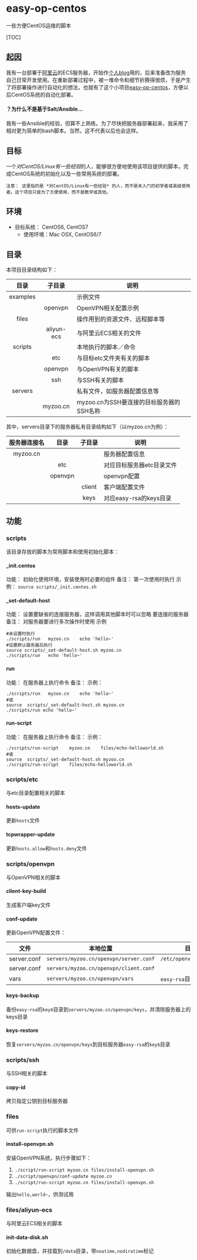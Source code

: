 # easy-op-centos

一些方便CentOS运维的脚本

[TOC]

## 起因

我有一台部署于[阿里云](https://www.aliyun.com)的ECS服务器，开始作[个人blog](http://blog.jiadan.ren/blog/)用的，后来准备改为服务自己日常开发使用。在重新部署过程中，被一堆命令和细节折腾得很烦，于是产生了将部署操作进行自动化的想法，也就有了这个小项目[easy-op-centos](https://github.com/ximenpo/easy-op-centos)，方便以后CentOS系统的自动化部署。

#### ？为什么不是基于Salt/Ansible...

我有一些Ansible的经验，但算不上熟练。为了尽快把服务器部署起来，我采用了相对更为简单的bash脚本。当然，这不代表以后也会这样。

## 目标

一个*对CentOS/Linux有一些经验*的人，能够很方便地使用该项目提供的脚本，完成CentOS系统的初始化以及一些常用系统的部署。

```
注意：	这里指的是 *对CentOS/Linux有一些经验* 的人，而不是未入门的初学者或高级使用者。这个项目只是为了方便使用，而不是教学或其他。
```

## 环境

* 目标系统：	CentOS6, CentOS7
  * 使用环境：Mac OSX, CentOS6/7

## 目录

本项目目录结构如下：

|    目录    |    子目录     | 说明                          |
| :------: | :--------: | --------------------------- |
| examples |            | 示例文件                        |
|          |  openvpn   | OpenVPN相关配置示例               |
|  files   |            | 操作用到的资源文件、远程脚本等             |
|          | aliyun-ecs | 与阿里云ECS相关的文件                |
| scripts  |            | 本地执行的脚本／命令                  |
|          |    etc     | 与目标etc文件夹有关的脚本              |
|          |  openvpn   | 与OpenVPN有关的脚本               |
|          |    ssh     | 与SSH有关的脚本                   |
|  servers  |            | 私有文件，如服务器配置信息等              |
|          |  myzoo.cn  | myzoo.cn为SSH要连接的目标服务器的SSH名称 |

其中，servers目录下的服务器私有目录结构如下（以myzoo.cn为例）：

|  服务器连接名  |   目录    |  子目录   | 说明                |
| :------: | :-----: | :----: | ----------------- |
| myzoo.cn |         |        | 服务器配置信息           |
|          |   etc   |        | 对应目标服务器etc目录文件    |
|          | openvpn |        | openvpn配置         |
|          |         | client | 客户端配置文件           |
|          |         |  keys  | 对应easy-rsa的keys目录 |

## 功能

### scripts

该目录存放的脚本为常用脚本和使用初始化脚本：

#### _init.centos

功能：	初始化使用环境，安装使用时必要的组件
备注：	第一次使用时执行
示例：	`source scripts/_init.centos.sh`

#### _set-default-host

功能：	设置要缺省的连接服务器，这样调用其他脚本时可以忽略 要连接的服务器
备注：	对服务器要进行多次操作时使用
示例
```
#未设置时执行
./scripts/run	myzoo.cn	echo 'hello~'
#设置默认服务器后执行
source scripts/_set-default-host.sh myzoo.cn
./scripts/run   echo 'hello~'
```

#### run

功能：	在服务器上执行命令
备注：
示例：
```
./scripts/run	myzoo.cn	echo 'hello~'
#或
source  scripts/_set-default-host.sh myzoo.cn
./scripts/run echo 'hello~'
```

#### run-script

功能：	在服务器上执行命令
备注：
示例：
```
./scripts/run-script	myzoo.cn	files/echo-helloworld.sh
#或
source  scripts/_set-default-host.sh myzoo.cn
./scripts/run-script	files/echo-helloworld.sh
```

### scripts/etc

与etc目录配置相关的脚本

#### hosts-update

更新`hosts`文件

#### tcpwrapper-update

更新`hosts.allow`和`hosts.deny`文件

### scripts/openvpn

与OpenVPN相关的脚本

#### client-key-build

生成客户端key文件

#### conf-update

更新OpenVPN配置文件：

| 文件          | 本地位置                                  | 目标位置                       |
| ----------- | ------------------------------------- | -------------------------- |
| server.conf | `servers/myzoo.cn/openvpn/server.conf` | `/etc/openvpn/server.conf` |
| server.conf | `servers/myzoo.cn/openvpn/client.conf` |                            |
| vars        | `servers/myzoo.cn/openvpn/vars`        | `easy-rsa`目录下的`vars`文件     |

#### keys-backup

备份`easy-rsa`的`key`s目录到`servers/myzoo.cn/openvpn/keys`，并清除服务器上的keys目录

#### keys-restore

恢复`servers/myzoo.cn/openvpn/keys`到目标服务器`easy-rsa`的`key`s目录

### scripts/ssh

与SSH相关的脚本

#### copy-id

拷贝指定公钥到目标服务器

### files

可供`run-script`执行的脚本文件

#### install-openvpn.sh

安装OpenVPN系统，执行步骤如下：
1. `./script/run-script myzoo.cn files/install-openvpn.sh`
2. `./script/openvpn/conf-update myzoo.cn`
3. `./script/run-script myzoo.cn files/install-openvpn.sh`

<!-- #### echo-helloworld.sh -->

输出`hello,world~`，供测试用

### files/aliyun-ecs

与阿里云ECS相关的脚本

#### init-data-disk.sh

初始化数据盘，并挂载到`/data`目录，带`noatime,nodiratime`标记
